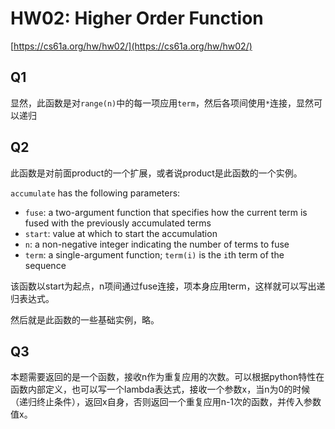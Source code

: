 # HW02: Higher Order Function

[https://cs61a.org/hw/hw02/](https://cs61a.org/hw/hw02/)

## Q1

显然，此函数是对`range(n)`中的每一项应用`term`，然后各项间使用`*`连接，显然可以递归

## Q2

此函数是对前面product的一个扩展，或者说product是此函数的一个实例。

`accumulate` has the following parameters:

-   `fuse`: a two-argument function that specifies how the current term is fused with the previously accumulated terms
-   `start`: value at which to start the accumulation
-   `n`: a non-negative integer indicating the number of terms to fuse
-   `term`: a single-argument function; `term(i)` is the `i`th term of the sequence

该函数以start为起点，n项间通过fuse连接，项本身应用term，这样就可以写出递归表达式。

然后就是此函数的一些基础实例，略。

## Q3

本题需要返回的是一个函数，接收n作为重复应用的次数。可以根据python特性在函数内部定义，也可以写一个lambda表达式，接收一个参数x，当n为0的时候（递归终止条件），返回x自身，否则返回一个重复应用n-1次的函数，并传入参数值x。


